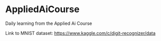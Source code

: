# AppliedAiCourse
Daily learning from the Applied Ai Course

Link to MNIST dataset: https://www.kaggle.com/c/digit-recognizer/data
